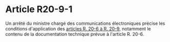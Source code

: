# Article R20-9-1

Un arrêté du ministre chargé des communications électroniques précise les conditions d'application des [articles R. 20-6 à R. 20-9][1], notamment le contenu de la documentation technique prévue à l'article R. 20-6.

 [1]: /affichCodeArticle.do?cidTexte=LEGITEXT000006070987&idArticle=LEGIARTI000006466694&dateTexte=&categorieLien=cid